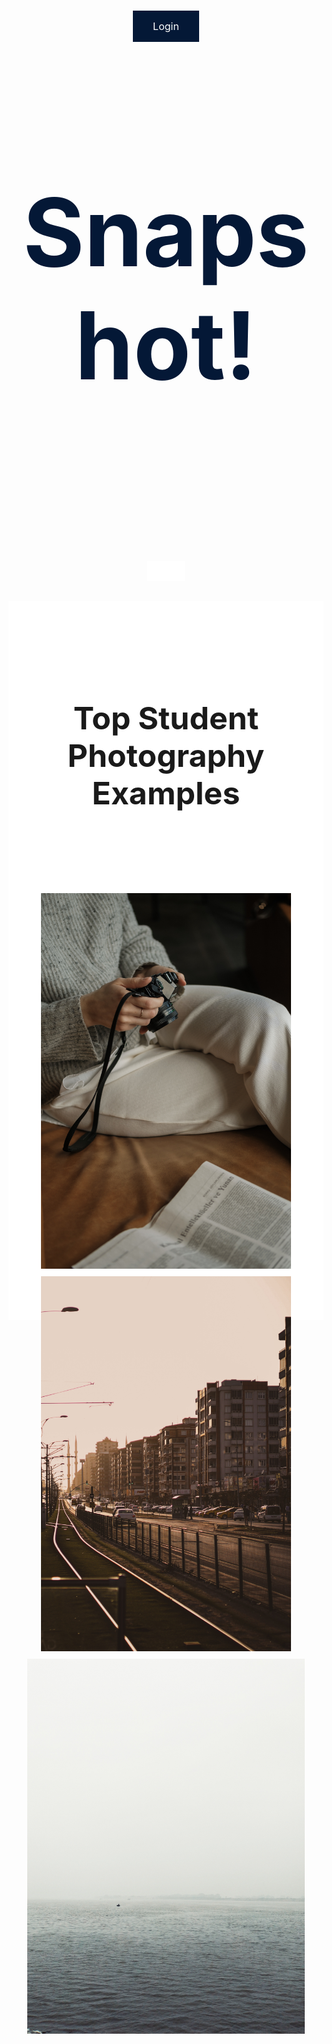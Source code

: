 <!-- ## AP CSA Tri 2 Period 2 Table 2

### [Scrum Board](https://github.com/users/PrishaB/projects/1)
### [Insights](https://github.com/PrishaB/Team2Reunion/graphs/contributors)


--- -->

<html>
<head>
<meta name="viewport" content="width=device-width, initial-scale=1">

<style>
.parallax {
  /* The image used */
  background-image: url("images/photo1.jpg");

  /* Set a specific height */
  min-height: 1000px;
  width: 100%; 

  /* Create the parallax scrolling effect */
  background-attachment: fixed;
  background-position: center;
  background-repeat: no-repeat;
  background-size: cover;
}
.parallax2 {
  /* The image used */
  background-image: url("images/b&w4.JPG");

  /* Set a specific height */
  min-height: 600px;
  width: 100%; 

  /* Create the parallax scrolling effect */
  background-attachment: fixed;
  background-position: center;
  background-repeat: no-repeat;
  background-size: cover;
}
.text-center {
  text-align: center;
}
.button {
  background-color: #041836;
  border: none;
  color: white;
  padding: 15px 32px;
  text-align: center;
  text-decoration: none;
  display: inline-block;
  font-size: 16px;
  margin: 4px 2px;
  cursor: pointer;
}

h1{
  font-size:150px;
  color: #041836;
}

h2 {
  font-size:50px;
  text-align: center;
}

p {
  font-size: 20px;
  color: white;
}
.center {
  display: block;
  margin-left: auto;
  margin-right: auto;
  width: 50%;
}

</style>
</head>
<body>
<div class="parallax">
<div class="text-center">
<br>
<br>
<br>
<a class="button" href="/login"> Login </a>
<br>
<h1>Snapshot!</h1>
</div>
<img src="images/arrow.png" class="center" style="width: 60px; margin-top:255px;"> 
</div>


<div style="height:1150px;background-color: white;font-size:24px;font-color:white">
 <br> <br> <br>
<h2>Top Student Photography Examples<h2>
<br>
<img src="images/photo3.jpg"  style="height: 601px;">
<img src="images/photo4.jpg"  style="height: 600px;">
<img src="images/photo2.jpg"  style="height: 600px;">

<br><br><br><br>

<div class="parallax2">
<div class="text-center">
</div>
</div>

<div style="height:1150px;background-color: white;font-size:24px;font-color:white">
 <br> <br> <br>

<br>
<img src="images/b&w1.jpg"  style="height: 600px;">
<img src="images/b&w2.jpg"  style="height: 600px;">
<img src="images/b&w3.jpg"  style="height: 600px;">
</div>

<!-- ## Team Members

| Name | GitHub ID and Profile | Roles | Issues |
| --- | --- | --- | --- |
| Linda Liu | [@LindaLiu1202](https://github.com/LindaLiu1202) | Backend Developer |   [Issue](https://github.com/PrishaB/Team2Reunion/issues/4)  | 
| Divyanshi Suri | [@divyanshisuri](https://github.com/divyanshisuri) | Scrum Master |  [Issue](https://github.com/PrishaB/Team2Reunion/issues/2)  |
| Serafina Wong| [@Lychee80 ](https://github.com/Lychee80 ) | DevOps | [Issue](https://github.com/Lychee80/t2_spring_8192/issues/1)  |
| Prisha Boreddy| [@PrishaB ](https://github.com/PrishaB) | Frontend Developer | [Issue](https://github.com/PrishaB/Team2Reunion/issues/2)   | -->
